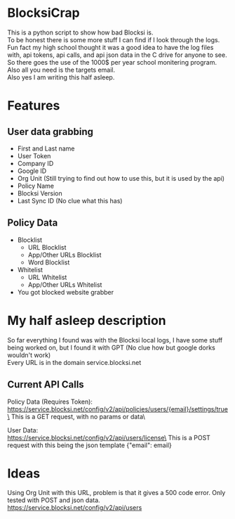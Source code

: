 # BlocksiCrap
This is a python script to show how bad Blocksi is.\
To be honest there is some more stuff I can find if I look through the logs.\
Fun fact my high school thought it was a good idea to have the log files with, api tokens, api calls, and api json data in the C drive for anyone to see.\
So there goes the use of the 1000$ per year school monitering program.\
Also all you need is the targets email.\
Also yes I am writing this half asleep.

# Features
## User data grabbing
- First and Last name
- User Token
- Company ID
- Google ID
- Org Unit (Still trying to find out how to use this, but it is used by the api)
- Policy Name
- Blocksi Version
- Last Sync ID (No clue what this has)
## Policy Data
- Blocklist
  - URL Blocklist
  - App/Other URLs Blocklist
  - Word Blocklist
- Whitelist
  - URL Whitelist
  - App/Other URLs Whitelist
- You got blocked website grabber

# My half asleep description
So far everything I found was with the Blocksi local logs, I have some stuff being worked on, but I found it with GPT (No clue how but google dorks wouldn't work)\
Every URL is in the domain service.blocksi.net
## Current API Calls
Policy Data (Requires Token):\
https://service.blocksi.net/config/v2/api/policies/users/{email}/settings/true\
This is a GET request, with no params or data\

User Data:\
https://service.blocksi.net/config/v2/api/users/license\
This is a POST request with this being the json template {"email": email}

# Ideas
Using Org Unit with this URL, problem is that it gives a 500 code error. Only tested with POST and json data.\
https://service.blocksi.net/config/v2/api/users
